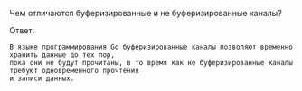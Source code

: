 Чем отличаются буферизированные и не буферизированные каналы?

Ответ:
```
В языке программирования Go буферизированные каналы позволяют временно хранить данные до тех пор,
пока они не будут прочитаны, в то время как не буферизированные каналы требуют одновременного прочтения
и записи данных.

```
